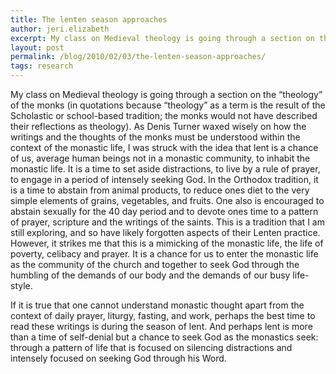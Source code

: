 ```yaml
---
title: The lenten season approaches
author: jeri.elizabeth
excerpt: My class on Medieval theology is going through a section on the "theology" of the monks (in quotations because "theology" as a term is the result of the Scholastic or school-based tradition; the monks would not have described their reflections as theology). As Denis Turner waxed wisely on how the writings and the thoughts of the monks must be understood within the context of the monastic life, I was struck with the idea that lent is a chance of us, average human beings not in a monastic community, to inhabit the monastic life. It is a time to set aside distractions, to live by a rule of prayer, to engage in a period of intensely seeking God.
layout: post
permalink: /blog/2010/02/03/the-lenten-season-approaches/
tags: research
---
```

My class on Medieval theology is going through a section on the &#8220;theology&#8221; of the monks (in quotations because &#8220;theology&#8221; as a term is the result of the Scholastic or school-based tradition; the monks would not have described their reflections as theology). As Denis Turner waxed wisely on how the writings and the thoughts of the monks must be understood within the context of the monastic life, I was struck with the idea that lent is a chance of us, average human beings not in a monastic community, to inhabit the monastic life. It is a time to set aside distractions, to live by a rule of prayer, to engage in a period of intensely seeking God. In the Orthodox tradition, it is a time to abstain from animal products, to reduce ones diet to the very simple elements of grains, vegetables, and fruits. One also is encouraged to abstain sexually for the 40 day period and to devote ones time to a pattern of prayer, scripture and the writings of the saints. This is a tradition that I am still exploring, and so have likely forgotten aspects of their Lenten practice. However, it strikes me that this is a mimicking of the monastic life, the life of poverty, celibacy and prayer. It is a chance for us to enter the monastic life as the community of the church and together to seek God through the humbling of the demands of our body and the demands of our busy life-style.

If it is true that one cannot understand monastic thought apart from the context of daily prayer, liturgy, fasting, and work, perhaps the best time to read these writings is during the season of lent. And perhaps lent is more than a time of self-denial but a chance to seek God as the monastics seek: through a pattern of life that is focused on silencing distractions and intensely focused on seeking God through his Word.